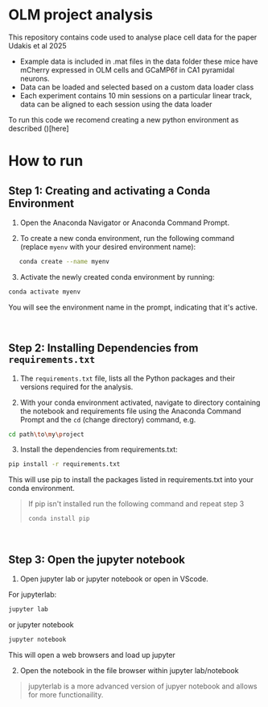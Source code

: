 # OLM project analysis

This repository contains code used to analyse place cell data for the paper Udakis et al 2025

- Example data is included in .mat files in the data folder these mice have mCherry expressed in OLM cells and GCaMP6f in CA1 pyramidal neurons.
- Data can be loaded and selected based on a custom data loader class 
- Each experiment contains 10 min sessions on a particular linear track, data can be aligned to each session using the data loader

To run this code we recomend creating a new python environment as described ()[here]
&nbsp;

# How to run

## Step 1: Creating and activating a Conda Environment

1. Open the Anaconda Navigator or Anaconda Command Prompt.

2. To create a new conda environment, run the following command (replace `myenv` with your desired environment name):

```bash
   conda create --name myenv
```

3. Activate the newly created conda environment by running:

```bash
conda activate myenv
```

You will see the environment name in the prompt, indicating that it's active.

&nbsp;

## Step 2: Installing Dependencies from `requirements.txt`

1. The `requirements.txt` file, lists all the Python packages and their versions required for the analysis.

2. With your conda environment activated, navigate to directory containing the notebook and requirements file using the Anaconda Command Prompt and the `cd` (change directory) command, e.g. 

```bash
cd path\to\my\project
```

3. Install the dependencies from requirements.txt:

```bash
pip install -r requirements.txt
```

This will use pip to install the packages listed in requirements.txt into your conda environment.

> If pip isn't installed run the following command and repeat step 3 
> 
> ```bash
> conda install pip
> ```

&nbsp;

## Step 3: Open the jupyter notebook

1. Open jupyter lab or jupyter notebook or open in VScode.

For jupyterlab: 

```bash
jupyter lab 
```

or jupyter notebook

```bash
jupyter notebook 
```

This will open a web browsers and load up jupyter 

2. Open the notebook in the file browser within jupyter lab/notebook 

> jupyterlab is a more advanced version of jupyer notebook and allows for more functionaility.

